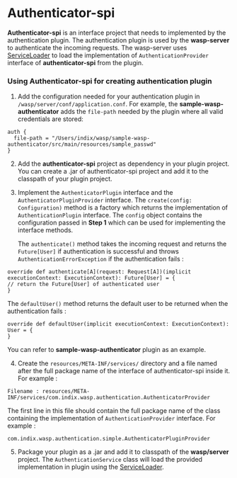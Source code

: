 # Authenticator-spi

**Authenticator-spi** is an interface project that needs to implemented by the authentication plugin. The authentication plugin is used by the **wasp-server** to authenticate the incoming requests. The wasp-server uses [ServiceLoader](https://docs.oracle.com/javase/tutorial/ext/basics/spi.html) to load the implementation of `AuthenticationProvider` interface of **authenticator-spi** from the plugin.



### Using Authenticator-spi for creating authentication plugin

1. Add the configuration needed for your authentication plugin in `/wasp/server/conf/application.conf`. For example, the **sample-wasp-authenticator** adds the `file-path` needed by the plugin where all valid credentials are stored:

```
auth {
  file-path = "/Users/indix/wasp/sample-wasp-authenticator/src/main/resources/sample_passwd"
}
```

2. Add the **authenticator-spi** project as dependency in your plugin project. You can create a .jar of authenticator-spi project and add it to the classpath of your plugin project.

3. Implement the `AuthenticatorPlugin` interface and the `AuthenticatorPluginProvider` interface. The `create(config: Configuration)` method is a factory which returns the implementation of `AuthenticationPlugin` interface. The `config` object contains the configuration passed in **Step 1** which can be used for implementing the interface methods.

   The `authenticate()` method takes the incoming request and returns the `Future[User]` if authentication is successful and throws `AuthenticationErrorException` if the authentication fails :

```
override def authenticate[A](request: Request[A])(implicit executionContext: ExecutionContext): Future[User] = {
// return the Future[User] of authenticated user
}
```


   The `defaultUser()` method returns the default user to be returned when the authentication fails :   


```
override def defaultUser(implicit executionContext: ExecutionContext): User = {
}
```

   You can refer to **sample-wasp-authenticator** plugin as an example.

4. Create the `resources/META-INF/services/` directory and a file named after the full package name of the interface of authenticator-spi inside it. For example :

```
Filename : resources/META-INF/services/com.indix.wasp.authentication.AuthenticatorProvider
```

   The first line in this file should contain the full package name of the class containing the implementation of `AuthenticationProvider` interface. For example :  

```
com.indix.wasp.authentication.simple.AuthenticatorPluginProvider
```

5. Package your plugin as a .jar and add it to classpath of the **wasp/server** project. The `AuthenticationService` class will load the provided implementation in plugin using the [ServiceLoader](https://docs.oracle.com/javase/tutorial/ext/basics/spi.html). 

